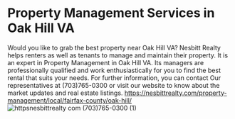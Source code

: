 # Property Management Services in Oak Hill VA
Would you like to grab the best property near  Oak Hill VA? Nesbitt Realty helps renters as well as tenants to manage and maintain their property. It is an expert in Property Management in Oak Hill VA. Its managers are professionally qualified and work enthusiastically for you to find the best rental that suits your needs. For further information, you can contact Our representatives at (703)765-0300 or visit our website to know about the market updates and real estate listings. https://nesbittrealty.com/property-management/local/fairfax-county/oak-hill/
![httpsnesbittrealty com   (703)765-0300 (1)](https://github.com/nesbittrealtymanagement/Property-Management-Services-in-Oak-Hill-VA/assets/122665157/5ad1ebdf-3459-42cf-b3bc-8daeb1811908)


